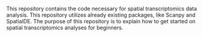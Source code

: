 This repository contains the code necessary for spatial transcriptomics data analysis. This repository utilizes already existing packages, like Scanpy and SpatialDE. The purpose of this repository is to explain how to get started on spatial transcriptomics analyses for beginners. 
